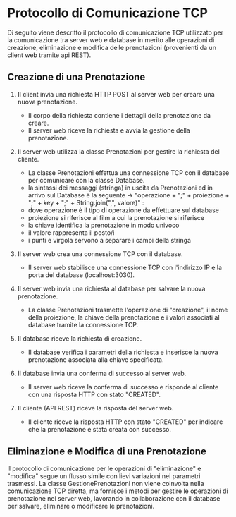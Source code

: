 # Protocollo di Comunicazione TCP

Di seguito viene descritto il protocollo di comunicazione TCP utilizzato per la comunicazione tra server web e database in merito alle operazioni di creazione, eliminazione e modifica delle prenotazioni (provenienti da un client web tramite api REST).


## Creazione di una Prenotazione

1. Il client invia una richiesta HTTP POST al server web per creare una nuova prenotazione.
   - Il corpo della richiesta contiene i dettagli della prenotazione da creare.
   - Il server web riceve la richiesta e avvia la gestione della prenotazione.

2. Il server web utilizza la classe Prenotazioni per gestire la richiesta del cliente.
   - La classe Prenotazioni effettua una connessione TCP con il database per comunicare con la classe Database.
   - la sintassi dei messaggi (stringa) in uscita da Prenotazioni ed in arrivo sul Database è la seguente -> "operazione + ";" + proiezione + ";" + key  + ";" + String.join(",", valore)" :
   - dove operazione è il tipo di operazione da effettuare sul database
   - proiezione si riferisce al film a cui la prenotazione si riferisce
   - la chiave identifica la prenotazione in modo univoco
   - il valore rappresenta il posto/i
   - i punti e virgola servono a separare i campi della stringa 

3. Il server web crea una connessione TCP con il database.
   - Il server web stabilisce una connessione TCP con l'indirizzo IP e la porta del database (localhost:3030).

4. Il server web invia una richiesta al database per salvare la nuova prenotazione.
   - La classe Prenotazioni trasmette l'operazione di "creazione", il nome della proiezione, la chiave della prenotazione e i valori associati al database tramite la connessione TCP.

5. Il database riceve la richiesta di creazione.
   - Il database verifica i parametri della richiesta e inserisce la nuova prenotazione associata alla chiave specificata.

6. Il database invia una conferma di successo al server web.
   - Il server web riceve la conferma di successo e risponde al cliente con una risposta HTTP con stato "CREATED".

7. Il cliente (API REST) riceve la risposta del server web.
   - Il cliente riceve la risposta HTTP con stato "CREATED" per indicare che la prenotazione è stata creata con successo.


## Eliminazione e Modifica di una Prenotazione

Il protocollo di comunicazione per le operazioni di "eliminazione" e "modifica" segue un flusso simile con lievi variazioni nei parametri trasmessi. La classe GestionePrenotazioni non viene coinvolta nella comunicazione TCP diretta, ma fornisce i metodi per gestire le operazioni di prenotazione nel server web, lavorando in collaborazione con il database per salvare, eliminare o modificare le prenotazioni.

